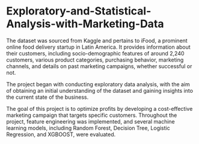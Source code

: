 # Exploratory-and-Statistical-Analysis-with-Marketing-Data

The dataset was sourced from Kaggle and pertains to iFood, a prominent online food delivery startup in Latin America. It provides information about their customers, including socio-demographic features of around 2,240 customers, various product categories, purchasing behavior, marketing channels, and details on past marketing campaigns, whether successful or not.

The project began with conducting exploratory data analysis, with the aim of obtaining an initial understanding of the dataset and gaining insights into the current state of the business.

The goal of this project is to optimize profits by developing a cost-effective marketing campaign that targets specific customers. Throughout the project, feature engineering was implemented, and several machine learning models, including Random Forest, Decision Tree, Logistic Regression, and XGBOOST, were evaluated.
